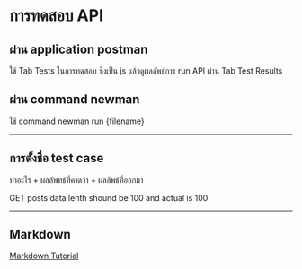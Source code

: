 # การทดสอบ API

## ผ่าน application postman

ใช้ Tab Tests ในการทดสอบ ซึ่งเป็น js แล้วดูผลลัพธ์การ run API ผ่าน Tab Test Results

## ผ่าน command newman

ใช้ command newman run {filename}

---

## การตั้งชื่อ test case

ทำอะไร + ผลลัพทธ์ที่คาดว่า + ผลลัพธ์ที่ออกมา

GET posts data lenth shound be 100 and actual is 100

---

## Markdown

[Markdown Tutorial](https://www.markdowntutorial.com)
